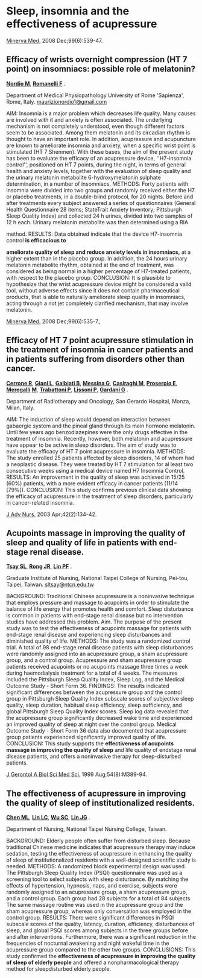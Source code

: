 # **Sleep, insomnia and the effectiveness of acupressure**

[Minerva Med.](javascript:AL_get(this,%20'jour',%20'Minerva%20Med.');) 2008 Dec;99(6):539-47.
## **Efficacy of wrists overnight compression (HT 7 point) on insomniacs: possible** **role of melatonin?**

**[Nordio M](http://www.ncbi.nlm.nih.gov/sites/entrez?Db=pubmed&Cmd=Search&Term=%22Nordio%20M%22%5BAuthor%5D&itool=EntrezSystem2.PEntrez.Pubmed.Pubmed_ResultsPanel.Pubmed_RVAbstract)**, **[Romanelli F](http://www.ncbi.nlm.nih.gov/sites/entrez?Db=pubmed&Cmd=Search&Term=%22Romanelli%20F%22%5BAuthor%5D&itool=EntrezSystem2.PEntrez.Pubmed.Pubmed_ResultsPanel.Pubmed_RVAbstract)** .

Department of Medical Physiopathology University of Rome 'Sapienza', Rome, Italy.
maurizionordio1@gmail.com

AIM: Insomnia is a major problem which decreases life quality. Many causes are involved with
it and anxiety is often associated. The underlying mechanism is not completely understood, even
though different factors seem to be associated. Among them melatonin and its circadian rhythm
is thought to have an important role. In addition, acupressure and acupuncture are known to
ameliorate insomnia and anxiety, when a specific wrist point is stimulated (HT 7 Shenmen).
With these bases, the aim of the present study has been to evaluate the efficacy of an acupressure
device, ''H7-insomnia control'', positioned on HT 7 points, during the night, in terms of general
health and anxiety levels, together with the evaluation of sleep quality and the urinary melatonin
metabolite 6-hydroxymelatonin sulphate determination, in a number of insomniacs. METHODS:
Forty patients with insomnia were divided into two groups and randomly received either the H7
or placebo treatments, in a double-blind protocol, for 20 nights. Before and after treatments
every subject answered a series of questionnaires (General Health Questionnaire 28 items; StateTrait Anxiety Inventory; Pittsburgh Sleep Quality Index) and collected 24 h urines, divided into
two samples of 12 h each. Urinary melatonin metabolite was then determined using a RIA

method. RESULTS: Data obtained indicate that the device H7-insomnia control **is efficacious to**

**ameliorate quality of sleep and reduce anxiety levels in insomniacs,** at a higher extent than in
the placebo group. In addition, the 24 hours urinary melatonin metabolite rhythm, obtained at the
end of treatment, was considered as being normal in a higher percentage of H7-treated patients,
with respect to the placebo group. CONCLUSION: It is plausible to hypothesize that the wrist
acupressure device might be considered a valid tool, without adverse effects since it does not
contain pharmaceutical products, that is able to naturally ameliorate sleep quality in insomniacs,
acting through a not jet completely clarified mechanism, that may involve melatonin.


[Minerva Med.](javascript:AL_get(this,%20'jour',%20'Minerva%20Med.');) 2008 Dec;99(6):535-7.,

## **Efficacy of HT 7 point acupressure stimulation in the treatment of** **insomnia in cancer patients and in patients suffering from disorders other** **than cancer.**


**[Cerrone R](http://www.ncbi.nlm.nih.gov/sites/entrez?Db=pubmed&Cmd=Search&Term=%22Cerrone%20R%22%5BAuthor%5D&itool=EntrezSystem2.PEntrez.Pubmed.Pubmed_ResultsPanel.Pubmed_RVAbstract)**, **[Giani L](http://www.ncbi.nlm.nih.gov/sites/entrez?Db=pubmed&Cmd=Search&Term=%22Giani%20L%22%5BAuthor%5D&itool=EntrezSystem2.PEntrez.Pubmed.Pubmed_ResultsPanel.Pubmed_RVAbstract)**, **[Galbiati B](http://www.ncbi.nlm.nih.gov/sites/entrez?Db=pubmed&Cmd=Search&Term=%22Galbiati%20B%22%5BAuthor%5D&itool=EntrezSystem2.PEntrez.Pubmed.Pubmed_ResultsPanel.Pubmed_RVAbstract)**, **[Messina G](http://www.ncbi.nlm.nih.gov/sites/entrez?Db=pubmed&Cmd=Search&Term=%22Messina%20G%22%5BAuthor%5D&itool=EntrezSystem2.PEntrez.Pubmed.Pubmed_ResultsPanel.Pubmed_RVAbstract)**, **[Casiraghi M](http://www.ncbi.nlm.nih.gov/sites/entrez?Db=pubmed&Cmd=Search&Term=%22Casiraghi%20M%22%5BAuthor%5D&itool=EntrezSystem2.PEntrez.Pubmed.Pubmed_ResultsPanel.Pubmed_RVAbstract)**, **[Proserpio E](http://www.ncbi.nlm.nih.gov/sites/entrez?Db=pubmed&Cmd=Search&Term=%22Proserpio%20E%22%5BAuthor%5D&itool=EntrezSystem2.PEntrez.Pubmed.Pubmed_ResultsPanel.Pubmed_RVAbstract)**, **[Meregalli](http://www.ncbi.nlm.nih.gov/sites/entrez?Db=pubmed&Cmd=Search&Term=%22Meregalli%20M%22%5BAuthor%5D&itool=EntrezSystem2.PEntrez.Pubmed.Pubmed_ResultsPanel.Pubmed_RVAbstract)**
**[M](http://www.ncbi.nlm.nih.gov/sites/entrez?Db=pubmed&Cmd=Search&Term=%22Meregalli%20M%22%5BAuthor%5D&itool=EntrezSystem2.PEntrez.Pubmed.Pubmed_ResultsPanel.Pubmed_RVAbstract)**, **[Trabattoni P](http://www.ncbi.nlm.nih.gov/sites/entrez?Db=pubmed&Cmd=Search&Term=%22Trabattoni%20P%22%5BAuthor%5D&itool=EntrezSystem2.PEntrez.Pubmed.Pubmed_ResultsPanel.Pubmed_RVAbstract)**, **[Lissoni P](http://www.ncbi.nlm.nih.gov/sites/entrez?Db=pubmed&Cmd=Search&Term=%22Lissoni%20P%22%5BAuthor%5D&itool=EntrezSystem2.PEntrez.Pubmed.Pubmed_ResultsPanel.Pubmed_RVAbstract)**, **[Gardani G](http://www.ncbi.nlm.nih.gov/sites/entrez?Db=pubmed&Cmd=Search&Term=%22Gardani%20G%22%5BAuthor%5D&itool=EntrezSystem2.PEntrez.Pubmed.Pubmed_ResultsPanel.Pubmed_RVAbstract)** .

Department of Radiotherapy and Oncology, San Gerardo Hospital, Monza, Milan, Italy.

AIM: The induction of sleep would depend on interaction between gabaergic system
and the pineal gland through its main hormone melatonin. Until few years ago
benzodiazepines were the only drugs effective in the treatment of insomnia. Recently,
however, both melatonin and acupressure have appear to be active in sleep disorders.
The aim of study was to evaluate the efficacy of HT 7 point acupressure in insomnia.
METHODS: The study enrolled 25 patients affected by sleep disorders, 14 of whom had
a neoplastic disease. They were treated by HT 7 stimulation for al least two consecutive
weeks using a medical device named H7 Insomnia Control. RESULTS: An
improvement in the quality of sleep was achieved in 15/25 (60%) patients, with a more
evident efficacy in cancer patients (11/14 [79%]). CONCLUSION: This study confirms
previous clinical data showing the efficacy of acupressure in the treatment of sleep
disorders, particularly in cancer-related insomnia.


[J Adv Nurs.](javascript:AL_get(this,%20'jour',%20'J%20Adv%20Nurs.');) 2003 Apr;42(2):134-42.

## **Acupoints massage in improving the quality of sleep and quality of life in** **patients with end-stage renal disease.**


**[Tsay SL](http://www.ncbi.nlm.nih.gov/sites/entrez?Db=pubmed&Cmd=Search&Term=%22Tsay%20SL%22%5BAuthor%5D&itool=EntrezSystem2.PEntrez.Pubmed.Pubmed_ResultsPanel.Pubmed_RVAbstract)**, **[Rong JR](http://www.ncbi.nlm.nih.gov/sites/entrez?Db=pubmed&Cmd=Search&Term=%22Rong%20JR%22%5BAuthor%5D&itool=EntrezSystem2.PEntrez.Pubmed.Pubmed_ResultsPanel.Pubmed_RVAbstract)**, **[Lin PF](http://www.ncbi.nlm.nih.gov/sites/entrez?Db=pubmed&Cmd=Search&Term=%22Lin%20PF%22%5BAuthor%5D&itool=EntrezSystem2.PEntrez.Pubmed.Pubmed_ResultsPanel.Pubmed_RVAbstract)** .

Graduate Institute of Nursing, National Taipei College of Nursing, Pei-tou, Taipei, Taiwan.
sltsay@ntcn.edu.tw

BACKGROUND: Traditional Chinese acupressure is a noninvasive technique that employs
pressure and massage to acupoints in order to stimulate the balance of life energy that promotes
health and comfort. Sleep disturbance is common in patients with end-stage renal disease but no
intervention studies have addressed this problem. Aim. The purpose of the present study was to
test the effectiveness of acupoints massage for patients with end-stage renal disease and
experiencing sleep disturbances and diminished quality of life. METHODS: The study was a
randomized control trial. A total of 98 end-stage renal disease patients with sleep disturbances
were randomly assigned into an acupressure group, a sham acupressure group, and a control
group. Acupressure and sham acupressure group patients received acupoints or no acupoints
massage three times a week during haemodialysis treatment for a total of 4 weeks. The measures
included the Pittsburgh Sleep Quality Index, Sleep Log, and the Medical Outcome Study - Short
Form 36. FINDINGS: The results indicated significant differences between the acupressure
group and the control group in Pittsburgh Sleep Quality Index subscale scores of subjective sleep
quality, sleep duration, habitual sleep efficiency, sleep sufficiency, and global Pittsburgh Sleep
Quality Index scores. Sleep log data revealed that the acupressure group significantly decreased
wake time and experienced an improved quality of sleep at night over the control group. Medical
Outcome Study - Short Form 36 data also documented that acupressure group patients
experienced significantly improved quality of life. CONCLUSION: This study supports the
**effectiveness of acupoints massage in improving the quality of sleep** and life quality of endstage renal disease patients, and offers a noninvasive therapy for sleep-disturbed patients.


[J Gerontol A Biol Sci Med Sci.](javascript:AL_get(this,%20'jour',%20'J%20Gerontol%20A%20Biol%20Sci%20Med%20Sci.');) 1999 Aug;54(8):M389-94.

## **The effectiveness of acupressure in improving the quality of sleep of** **institutionalized residents.**


**[Chen ML](http://www.ncbi.nlm.nih.gov/sites/entrez?Db=pubmed&Cmd=Search&Term=%22Chen%20ML%22%5BAuthor%5D&itool=EntrezSystem2.PEntrez.Pubmed.Pubmed_ResultsPanel.Pubmed_RVAbstract)**, **[Lin LC](http://www.ncbi.nlm.nih.gov/sites/entrez?Db=pubmed&Cmd=Search&Term=%22Lin%20LC%22%5BAuthor%5D&itool=EntrezSystem2.PEntrez.Pubmed.Pubmed_ResultsPanel.Pubmed_RVAbstract)**, **[Wu SC](http://www.ncbi.nlm.nih.gov/sites/entrez?Db=pubmed&Cmd=Search&Term=%22Wu%20SC%22%5BAuthor%5D&itool=EntrezSystem2.PEntrez.Pubmed.Pubmed_ResultsPanel.Pubmed_RVAbstract)**, **[Lin JG](http://www.ncbi.nlm.nih.gov/sites/entrez?Db=pubmed&Cmd=Search&Term=%22Lin%20JG%22%5BAuthor%5D&itool=EntrezSystem2.PEntrez.Pubmed.Pubmed_ResultsPanel.Pubmed_RVAbstract)** .

Department of Nursing, National Taipei Nursing College, Taiwan.

BACKGROUND: Elderly people often suffer from disturbed sleep. Because traditional Chinese
medicine indicates that acupressure therapy may induce sedation, testing the effectiveness of
acupressure in enhancing the quality of sleep of institutionalized residents with a well-designed
scientific study is needed. METHODS: A randomized block experimental design was used. The
Pittsburgh Sleep Quality Index (PSQI) questionnaire was used as a screening tool to select
subjects with sleep disturbance. By matching the effects of hypertension, hypnosis, naps, and
exercise, subjects were randomly assigned to an acupressure group, a sham acupressure group,
and a control group. Each group had 28 subjects for a total of 84 subjects. The same massage
routine was used in the acupressure group and the sham acupressure group, whereas only
conversation was employed in the control group. RESULTS: There were significant differences
in PSQI subscale scores of the quality, latency, duration, efficiency, disturbances of sleep, and
global PSQI scores among subjects in the three groups before and after interventions.
Furthermore, there was a significant reduction in the frequencies of nocturnal awakening and
night wakeful time in the acupressure group compared to the other two groups.
CONCLUSIONS: This study confirmed the **effectiveness of acupressure in improving the**
**quality of sleep of elderly people** and offered a nonpharmacological therapy method for sleepdisturbed elderly people.


